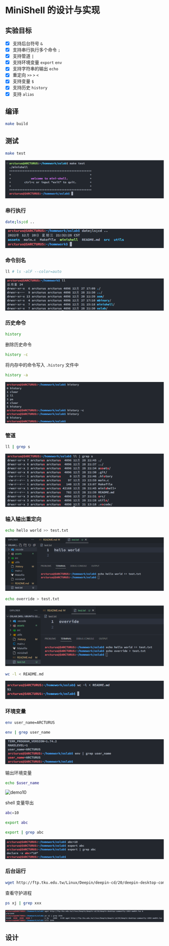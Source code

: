 # MiniShell 的设计与实现

## 实验目标

- [x] 支持后台符号 `&`
- [x] 支持串行执行多个命令 `;`
- [x] 支持管道 `|`
- [x] 支持环境变量 `export` `env`
- [x] 支持字符串的输出 `echo`
- [x] 重定向 `>>` `>` `<`
- [x] 支持变量 `$`
- [x] 支持历史 `history`
- [x] 支持 `alias`

## 编译

```bash
make build
```

## 测试

```bash
make test
```

![minishell](/assets/demo1.png)

### 串行执行

```bash
date;ls;cd ..
```

![demo2](/assets/demo2.png)

### 命令别名

```bash
ll # ls -alF --color=auto
```

![demo3](/assets/demo3.png)

### 历史命令

```bash
history
```

删除历史命令

```bash
history -c
```

将内存中的命令写入 `.history` 文件中

```bash
history -a
```

![demo4](/assets/demo4.png)

### 管道

```bash
ll | grep s
```

![demo5](/assets/demo5.png)

### 输入输出重定向

```bash
echo hello world >> test.txt
```

![demo6](/assets/demo6.png)

```bash
echo override > test.txt
```

![demo7](/assets/demo7.png)

```bash
wc -l < README.md
```

![demo8](/assets/demo8.png)

### 环境变量

```bash
env user_name=ARCTURUS
```

```bash
env | grep user_name
```

![demo9](/assets/demo9.png)

输出环境变量

```bash
echo $user_name
```

![demo10]()

shell 变量导出

```bash
abc=10
```

```bash
export abc
```

```bash
export | grep abc
```

![demo11](/assets/demo10.png)

### 后台运行

```bash
wget http://ftp.tku.edu.tw/Linux/Deepin/deepin-cd/20/deepin-desktop-community-1002-amd64.iso &
```

查看守护进程

```bash
ps xj | grep xxx
```

![demo12](/assets/demo12.png)

## 设计

